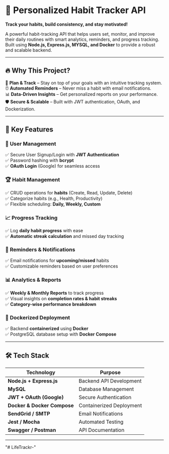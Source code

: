 # 🌟 Personalized Habit Tracker API  
**Track your habits, build consistency, and stay motivated!**  

A powerful habit-tracking API that helps users set, monitor, and improve their daily routines with smart analytics, reminders, and progress tracking. Built using **Node.js, Express.js, MYSQL, and Docker** to provide a robust and scalable backend.

---

## 🔥 **Why This Project?**
📅 **Plan & Track** – Stay on top of your goals with an intuitive tracking system.  
⏰ **Automated Reminders** – Never miss a habit with email notifications.  
📊 **Data-Driven Insights** – Get personalized reports on your performance.  
🛡️ **Secure & Scalable** – Built with JWT authentication, OAuth, and Dockerization.  

---

## 🚀 **Key Features**
### 👤 **User Management**
✅ Secure User Signup/Login with **JWT Authentication**  
✅ Password hashing with **bcrypt**  
✅ **OAuth Login** (Google) for seamless access  

### 🏆 **Habit Management**
✅ CRUD operations for **habits** (Create, Read, Update, Delete)  
✅ Categorize habits (e.g., Health, Productivity)  
✅ Flexible scheduling: **Daily, Weekly, Custom**  

### 📈 **Progress Tracking**
✅ Log **daily habit progress** with ease  
✅ **Automatic streak calculation** and missed day tracking  

### 🔔 **Reminders & Notifications**
✅ Email notifications for **upcoming/missed** habits  
✅ Customizable reminders based on user preferences  

### 📊 **Analytics & Reports**
✅ **Weekly & Monthly Reports** to track progress  
✅ Visual insights on **completion rates & habit streaks**  
✅ **Category-wise performance breakdown**  

### 🐳 **Dockerized Deployment**
✅ Backend **containerized** using **Docker**  
✅ PostgreSQL database setup with **Docker Compose**  

---

## 🛠 **Tech Stack**
| **Technology** | **Purpose** |
|---------------|------------|
| **Node.js + Express.js** | Backend API Development |
| **MySQL** | Database Management |
| **JWT + OAuth (Google)** | Secure Authentication |
| **Docker & Docker Compose** | Containerized Deployment |
| **SendGrid / SMTP** | Email Notifications |
| **Jest / Mocha** | Automated Testing |
| **Swagger / Postman** | API Documentation |

---


"# LifeTrackr-" 
